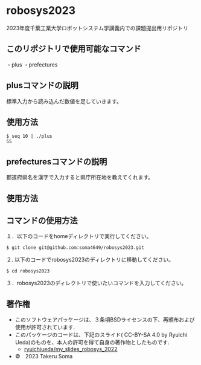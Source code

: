 # robosys2023
2023年度千葉工業大学ロボットシステム学講義内での課題提出用リポジトリ


## このリポジトリで使用可能なコマンド

・plus
・prefectures

## plusコマンドの説明

標準入力から読み込んだ数値を足していきます。

## 使用方法

```
$ seq 10 | ./plus
55
```

## prefecturesコマンドの説明

都道府県名を漢字で入力すると県庁所在地を教えてくれます。

## 使用方法


## コマンドの使用方法
１．以下のコードをhomeディレクトリで実行してください。

```
$ git clone git@github.com:soma4649/robosys2023.git
```
２. 以下のコードでrobosys2023のディレクトリに移動してください。

```
$ cd robosys2023
```
３．robosys2023のディレクトリで使いたいコマンドを入力してください。

## 著作権
* このソフトウェアパッケージは、３条項BSDライセンスの下、再頒布および使用が許可されています.
* このパッケージのコードは、下記のスライド( CC-BY-SA 4.0 by Ryuichi Ueda)のものを、本人の許可を得て自身の著作物としたものです.
   * [ryuichiueda/my_slides_robosys_2022](https://github.com/ryuichiueda/my_slides/tree/master/robosys_2022)
* ©　2023 Takeru Soma

